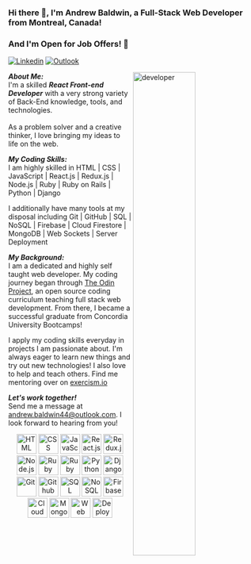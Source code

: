 ### Hi there 👋, I'm Andrew Baldwin, a Full-Stack Web Developer from Montreal, Canada!

### And I'm Open for Job Offers! :tada:
[![Linkedin](https://img.shields.io/badge/-LinkedIn-blue?style=flat&logo=Linkedin&logoColor=white)](https://www.linkedin.com/in/andrew-baldwin44/)
[![Outlook](https://img.shields.io/badge/-Email-c14438?style=flat&logo=Gmail&logoColor=white)](mailto:andrewbaldwin44@outlook.com)

<img width="50%" align="right" alt="developer" src="https://i.ibb.co/mzzYxcp/avatar-Working.jpg" />

***About Me:***<br>
I'm a skilled ***React Front-end Developer*** with a very strong variety of Back-End knowledge, tools, and technologies.
<br><br>
As a problem solver and a creative thinker, I love bringing my ideas to life on the web.
<br>

***My Coding Skills:***<br>
I am highly skilled in HTML | CSS | JavaScript | React.js | Redux.js | Node.js | Ruby | Ruby on Rails | Python | Django

I additionally have many tools at my disposal including Git | GitHub | SQL | NoSQL | Firebase | Cloud Firestore | MongoDB | Web Sockets | Server Deployment

***My Background:***<br>
I am a dedicated and highly self taught web developer. My coding journey began through [The Odin Project](https://www.theodinproject.com/), an open source coding curriculum teaching full stack web development. From there, I became a successful graduate from Concordia University Bootcamps!

I apply my coding skills everyday in projects I am passionate about. I'm always eager to learn new things and try out new technologies! I also love to help and teach others. Find me mentoring over on [exercism.io](https://exercism.io/about)

***Let's work together!***
<br>
Send me a message at andrew.baldwin44@outlook.com. I look forward to hearing from you!


<p align="center">
  <span align="center" class="d-flex">
    <img title="HTML" alt="HTML" height=40 src="https://www.w3.org/html/logo/downloads/HTML5_Badge_256.png">
    <img title="CSS" alt="CSS" height=40
      src="https://www.kindpng.com/picc/m/464-4640184_css3-png-download-css-icon-transparent-png.png">
    <img title="JavaScript" alt="JavaScript" height=40
      src="https://upload.wikimedia.org/wikipedia/commons/thumb/9/99/Unofficial_JavaScript_logo_2.svg/600px-Unofficial_JavaScript_logo_2.svg.png">
    <img title="React.js" alt="React.js" height=40 src="https://cdn.worldvectorlogo.com/logos/react.svg">
    <img title="Redux.js" alt="Redux.js" height=40 src="https://seeklogo.com/images/R/redux-logo-9CA6836C12-seeklogo.com.png">
    <img title="Node.js" alt="Node.js" height=40 src="https://cdn.freebiesupply.com/logos/large/2x/nodejs-icon-logo-png-transparent.png">
    <img title="Ruby" alt="Ruby" height=40 src="https://blog.mwpreston.net/wp-content/uploads/2018/09/ruby-logo.png">
    <img title="Ruby On Rails" alt="Ruby On Rails" height=40 src="https://guides.rubyonrails.org/images/favicon.ico">
    <img title="Python" alt="Python" height=40 src="https://external-content.duckduckgo.com/iu/?u=https%3A%2F%2Fi0.wp.com%2Ftinkercademy.com%2Fwp-content%2Fuploads%2F2018%2F04%2Fpython-icon.png%3Fssl%3D1&f=1&nofb=1">
    <img title="Django" alt="Django" height=40 src="https://external-content.duckduckgo.com/iu/?u=https%3A%2F%2Fseeklogo.com%2Fimages%2FD%2Fdjango-logo-F46C1DD95E-seeklogo.com.png&f=1&nofb=1">
    <img title="Git" alt="Git" height=40 src="https://git-scm.com/images/logos/downloads/Git-Icon-1788C.png">
    <img title="Github" alt="Github" height=40 src="https://cdn0.iconfinder.com/data/icons/octicons/1024/mark-github-512.png">
    <img title="SQL" alt="SQL" height=40
      src="https://external-content.duckduckgo.com/iu/?u=https%3A%2F%2Fmsdnshared.blob.core.windows.net%2Fmedia%2F2017%2F03%2Fazuresqlsquaretransparent1.png&f=1&nofb=1">
    <img title="NoSQL" alt="NoSQL" height=40
      src="https://external-content.duckduckgo.com/iu/?u=https%3A%2F%2Fdotnetvibes.files.wordpress.com%2F2018%2F01%2Fnosql-database.png%3Fw%3D208%26h%3D208&f=1&nofb=1">
    <img title="Firebase" alt="Firbase" height=40 src="https://cdn.iconscout.com/icon/free/png-512/firebase-1-282796.png">
    <img title="Cloud Firestore" alt="Cloud Firestore" height=40 src="https://external-content.duckduckgo.com/iu/?u=https%3A%2F%2Fwww.gcppodcast.com%2Fimages%2Ficons%2Ffirestore.png&f=1&nofb=1">
    <img title="MongoDB" alt="MongoDB" height=40 src="https://external-content.duckduckgo.com/iu/?u=https%3A%2F%2Fsmyl.es%2Fwurdp%2Fassets%2Fmongodb.png&f=1&nofb=1">
    <img title="Web Sockets" alt="Web Sockets" height=40 src="http://aux.iconspalace.com/uploads/12874340611074872935.png">
    <img title="Deployment" alt="Deployment" height=40 src="https://d29fhpw069ctt2.cloudfront.net/icon/image/38840/preview.svg">
  </span>
</p>




<!--
**andrewbaldwin44/andrewbaldwin44** is a ✨ _special_ ✨ repository because its `README.md` (this file) appears on your GitHub profile.

Here are some ideas to get you started:

- 🔭 I’m currently working on ...
- 🌱 I’m currently learning ...
- 👯 I’m looking to collaborate on ...
- 🤔 I’m looking for help with ...
- 💬 Ask me about ...
- 📫 How to reach me: ...
- 😄 Pronouns: ...
- ⚡ Fun fact: ...
-->
